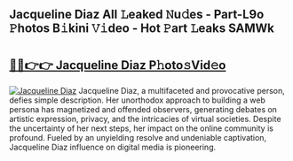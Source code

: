 ## Jacqueline Diaz All 𝙻eaked 𝙽u𝚍es - Part-L9o 𝙿hotos B𝚒kini 𝚅𝚒deo - Hot 𝙿art 𝙻eaks SAMWk

# <h2><a href="http://ld2zj4r.urlbe.top/?page=Jacqueline+Diaz">🔗🔗👉👉 Jacqueline Diaz P𝚑oto𝚜Vid𝚎o</a></h2>

[![Jacqueline Diaz](https://i.imgur.com/eBuTRDB.gif)](http://ld2zj4r.urlbe.top/?page=Jacqueline+Diaz)
Jacqueline Diaz, a multifaceted and provocative person, defies simple description. Her unorthodox approach to building a web persona has magnetized and offended observers, generating debates on artistic expression, privacy, and the intricacies of virtual societies. Despite the uncertainty of her next steps, her impact on the online community is profound. Fueled by an unyielding resolve and undeniable captivation, Jacqueline Diaz influence on digital media is pioneering.
